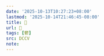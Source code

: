 ```yaml
---
date: '2025-10-13T10:27:23+08:00'
lastmod: '2025-10-14T21:46:45-08:00'
title: 􂛞
url: 􂛞
tags: [鬱]
src: DCCV
note:
---
```

